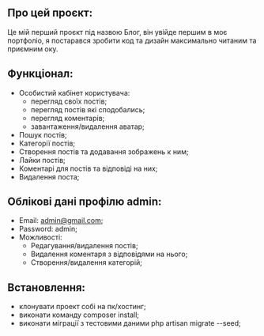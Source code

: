## Про цей проєкт:

Це мій перший проєкт під назвою Блог, він увійде першим в моє портфоліо, я постарався зробити код та дизайн максимально читаним та приємним оку.

## Функціонал:
- Особистий кабінет користувача:
  - перегляд своїх постів;
  - перегляд постів які сподобались;
  - перегляд коментарів;
  - завантаження/видалення аватар;
- Пошук постів;
- Категорії постів;
- Створення постів та додавання зображень к ним;
- Лайки постів;
- Коментарі для постів та відповіді на них;
- Видалення поста;

## Облікові дані профілю admin:
- Email: admin@gmail.com;
- Password: admin;
- Можливості:
  - Редагування/видалення постів;
  - Видалення коментаря з відповідями на нього;
  - Створення/видалення категорій;

## Встановлення:
- клонувати проект собі на пк/хостинг;
- виконати команду composer install;
- виконати міграції з тестовими даними php artisan migrate --seed;
